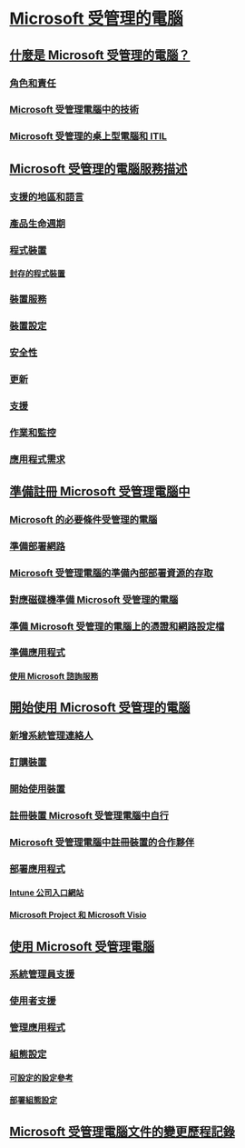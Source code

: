 # [Microsoft 受管理的電腦](index.yml)
## [什麼是 Microsoft 受管理的電腦？](intro/index.md)
### [角色和責任](intro/roles-and-responsibilities.md)
### [Microsoft 受管理電腦中的技術](intro/technologies.md)
### [Microsoft 受管理的桌上型電腦和 ITIL](MMD-and-ITSM.md)
## [Microsoft 受管理的電腦服務描述](service-description/index.md)
### [支援的地區和語言](service-description/regions-languages.md)
### [產品生命週期](service-description/device-lifecycle.md)
### [程式裝置](service-description/device-list.md)
#### [封存的程式裝置](service-description/archived-device-list.md)
### [裝置服務](service-description/device-services.md)
### [裝置設定](service-description/device-policies.md)
### [安全性](service-description/security.md)
### [更新](service-description/updates.md)
### [支援](service-description/support.md)
### [作業和監控](service-description/operations-and-monitoring.md)
### [應用程式需求](service-description/mmd-app-requirements.md)
## [準備註冊 Microsoft 受管理電腦中](get-ready/index.md)
### [Microsoft 的必要條件受管理的電腦](get-ready/prerequisites.md)
### [準備部署網路](get-ready/network.md)
### [Microsoft 受管理電腦的準備內部部署資源的存取](get-ready/authentication.md)
### [對應磁碟機準備 Microsoft 受管理的電腦](get-ready/mapped-drives.md)
### [準備 Microsoft 受管理的電腦上的憑證和網路設定檔](get-ready/certs-wifi-lan.md)
### [準備應用程式](get-ready/apps.md)
#### [使用 Microsoft 諮詢服務](get-ready/apps-MCS.md)
## [開始使用 Microsoft 受管理的電腦](get-started/index.md)
### [新增系統管理連絡人](get-started/add-admin-contacts.md)
### [訂購裝置](get-started/devices.md)
### [開始使用裝置](get-started/get-started-devices.md)
### [註冊裝置 Microsoft 受管理電腦中自行](get-started/register-devices-self.md)
### [Microsoft 受管理電腦中註冊裝置的合作夥伴](get-started/register-devices-partner.md)
### [部署應用程式](get-started/deploy-apps.md)
#### [Intune 公司入口網站](get-started/company-portal.md)
#### [Microsoft Project 和 Microsoft Visio](get-started/project-visio.md)
## [使用 Microsoft 受管理電腦](working-with-managed-desktop/index.md)
### [系統管理員支援](working-with-managed-desktop/admin-support.md)
### [使用者支援](working-with-managed-desktop/end-user-support.md)
### [管理應用程式](working-with-managed-desktop/manage-apps.md)
### [組態設定](working-with-managed-desktop/config-setting-overview.md)
#### [可設定的設定參考](working-with-managed-desktop/config-setting-ref.md)
#### [部署組態設定](working-with-managed-desktop/config-setting-deploy.md)
## [Microsoft 受管理電腦文件的變更歷程記錄](change-history-managed-desktop.md)

